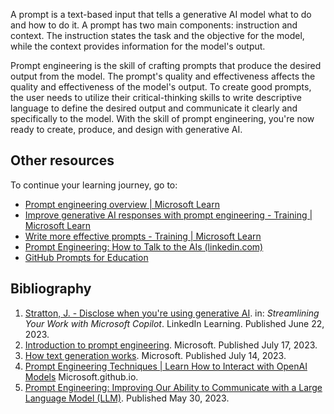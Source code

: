 A prompt is a text-based input that tells a generative AI model what to do and how to do it. A prompt has two main components: instruction and context. The instruction states the task and the objective for the model, while the context provides information for the model's output.

Prompt engineering is the skill of crafting prompts that produce the desired output from the model. The prompt's quality and effectiveness affects the quality and effectiveness of the model's output. To create good prompts, the user needs to utilize their critical-thinking skills to write descriptive language to define the desired output and communicate it clearly and specifically to the model. With the skill of prompt engineering, you're now ready to create, produce, and design with generative AI.

## Other resources

To continue your learning journey, go to:

- [Prompt engineering overview | Microsoft Learn](/semantic-kernel/prompts/)
- [Improve generative AI responses with prompt engineering - Training | Microsoft Learn](/training/modules/fundamentals-generative-ai/6-writing-prompts)
- [Write more effective prompts - Training | Microsoft Learn](/training/modules/apply-prompt-engineering-azure-openai/3-write-effective-prompts)
- [Prompt Engineering: How to Talk to the AIs (linkedin.com)](https://www.linkedin.com/learning/prompt-engineering-how-to-talk-to-the-ais)
- [GitHub Prompts for Education](https://github.com/microsoft/prompts-for-edu)

## Bibliography

1. [Stratton, J. - Disclose when you're using generative AI](https://www.linkedin.com/learning/streamlining-your-work-with-copilot-formerly-bing-chat-bing-chat-enterprise/disclose-when-you-re-using-generative-ai). in: *Streamlining Your Work with Microsoft Copilot*. LinkedIn Learning. Published June 22, 2023.
1. [Introduction to prompt engineering](/azure/ai-services/openai/concepts/prompt-engineering). Microsoft. Published July 17, 2023.  
1. [How text generation works](/ai-builder/prompts-overview#parts-of-a-prompt). Microsoft. Published July 14, 2023.  
1. [Prompt Engineering Techniques | Learn How to Interact with OpenAI Models](https://microsoft.github.io/Workshop-Interact-with-OpenAI-models/Part-1-labs/Prompt-engineering-techniques/) Microsoft.github.io.  
1. [Prompt Engineering: Improving Our Ability to Communicate with a Large Language Model (LLM)](https://www.microsoft.com/research/articles/prompt-engineering-improving-our-ability-to-communicate-with-an-llm/). Published May 30, 2023.

